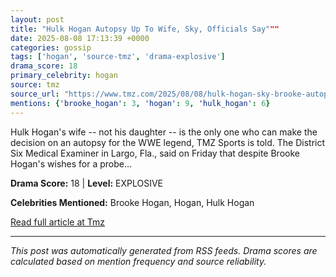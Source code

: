 ```yaml
---
layout: post
title: "Hulk Hogan Autopsy Up To Wife, Sky, Officials Say"""
date: 2025-08-08 17:13:39 +0000
categories: gossip
tags: ['hogan', 'source-tmz', 'drama-explosive']
drama_score: 18
primary_celebrity: hogan
source: tmz
source_url: "https://www.tmz.com/2025/08/08/hulk-hogan-sky-brooke-autopsy/"""
mentions: {'brooke_hogan': 3, 'hogan': 9, 'hulk_hogan': 6}
---
```


Hulk Hogan's wife -- not his daughter -- is the only one who can make the decision on an autopsy for the WWE legend, TMZ Sports is told. The District Six Medical Examiner in Largo, Fla., said on Friday that despite Brooke Hogan's wishes for a probe…

**Drama Score:** 18 | **Level:** EXPLOSIVE

**Celebrities Mentioned:** Brooke Hogan, Hogan, Hulk Hogan

[Read full article at Tmz](https://www.tmz.com/2025/08/08/hulk-hogan-sky-brooke-autopsy/)

---
*This post was automatically generated from RSS feeds. Drama scores are calculated based on mention frequency and source reliability.*
